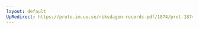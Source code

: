 ```yaml
---
layout: default
UpRedirect: https://pruto.im.uu.se/riksdagen-records-pdf/1874/prot-1874--ak--404/prot-1874--ak--404_001.pdf
---
```

